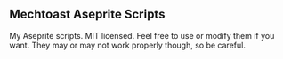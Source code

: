 Mechtoast Aseprite Scripts
---

My Aseprite scripts. MIT licensed. Feel free to use or modify them if you want. They may or may not work properly though, so be careful.
